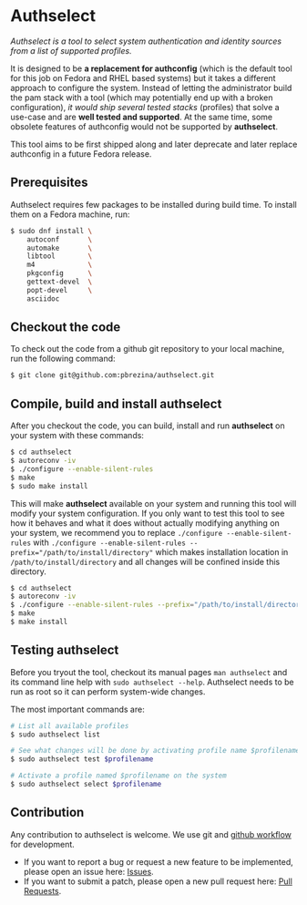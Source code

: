 # Authselect

*Authselect is a tool to select system authentication and identity sources from a list of supported profiles.*

It is designed to be **a replacement for authconfig** (which is the default tool for this job on Fedora and RHEL based systems) but it takes a different approach to configure the system. Instead of letting the administrator build the pam stack with a tool (which may potentially end up with a broken configuration), *it would ship several tested stacks* (profiles) that solve a use-case and are **well tested and supported**. At the same time, some obsolete features of authconfig would not be supported by **authselect**.

This tool aims to be first shipped along and later deprecate and later replace authconfig in a future Fedora release. 

## Prerequisites

Authselect requires few packages to be installed during build time. To install them on a Fedora machine, run:

```bash
$ sudo dnf install \
    autoconf       \
    automake       \
    libtool        \
    m4             \
    pkgconfig      \
    gettext-devel  \
    popt-devel     \
    asciidoc
```

## Checkout the code

To check out the code from a github git repository to your local machine, run the following command:

```bash
$ git clone git@github.com:pbrezina/authselect.git
```

## Compile, build and install authselect

After you checkout the code, you can build, install and run **authselect** on your system with these commands:

```bash
$ cd authselect
$ autoreconv -iv
$ ./configure --enable-silent-rules
$ make
$ sudo make install
```

This will make **authselect** available on your system and running this tool will modify your system configuration. If you only want to test this tool to see how it behaves and what it does without actually modifying anything on your system, we recommend you to replace `./configure --enable-silent-rules` with `./configure --enable-silent-rules --prefix="/path/to/install/directory"` which makes installation location in `/path/to/install/directory` and all changes will be confined inside this directory.

```bash
$ cd authselect
$ autoreconv -iv
$ ./configure --enable-silent-rules --prefix="/path/to/install/directory"
$ make
$ make install
```

## Testing authselect

Before you tryout the tool, checkout its manual pages `man authselect` and its command line help with `sudo authselect --help`. Authselect needs to be run as root so it can perform system-wide changes.

The most important commands are:

```bash
# List all available profiles
$ sudo authselect list

# See what changes will be done by activating profile name $profilename
$ sudo authselect test $profilename

# Activate a profile named $profilename on the system
$ sudo authselect select $profilename
```

## Contribution

Any contribution to authselect is welcome. We use git and [github workflow](https://help.github.com/categories/collaborating-with-issues-and-pull-requests/workflow) for development.

* If you want to report a bug or request a new feature to be implemented, please open an issue here: [Issues](https://github.com/pbrezina/authselect/issues). 
* If you want to submit a patch, please open a new pull request here: [Pull Requests](https://github.com/pbrezina/authselect/pulls). 
